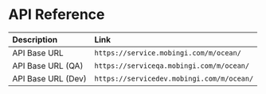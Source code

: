 # API Reference

| Description | Link |
| :--- | :--- |
| API Base URL | `https://service.mobingi.com/m/ocean/` |
| API Base URL \(QA\) | `https://serviceqa.mobingi.com/m/ocean/` |
| API Base URL \(Dev\) | `https://servicedev.mobingi.com/m/ocean/` |

